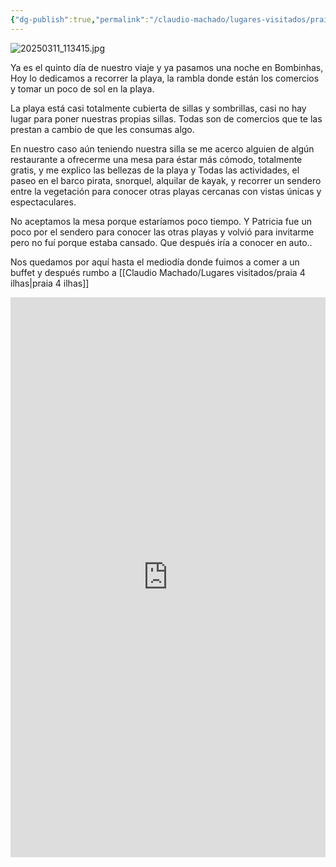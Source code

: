 ```yaml
---
{"dg-publish":true,"permalink":"/claudio-machado/lugares-visitados/praia-bombinhas/"}
---
```


![20250311_113415.jpg](/img/user/Personal/Im%C3%A1genes/20250311_113415.jpg)  

Ya es el quinto día de nuestro viaje y ya pasamos una noche en Bombinhas,
Hoy lo dedicamos a recorrer la playa, la rambla donde están los comercios y tomar un poco de sol en la playa.

La playa está casi totalmente cubierta de sillas y sombrillas, casi no hay lugar para poner nuestras propias sillas. Todas son de comercios que te las prestan a cambio de que les consumas algo.

En nuestro caso aún teniendo nuestra silla se me acerco alguien de algún restaurante a ofrecerme una mesa para éstar más cómodo, totalmente gratis, y me explico las bellezas de la playa y Todas las actividades, el paseo en el barco pirata, snorquel, alquilar de kayak, y recorrer un sendero entre la vegetación para conocer otras playas cercanas con vistas únicas y espectaculares. 

No aceptamos la mesa porque estaríamos poco tiempo. Y Patricia fue un poco por el sendero para conocer las otras playas y volvió para invitarme pero no fuí porque estaba cansado. Que después iría a conocer en auto..

Nos quedamos por aquí hasta el mediodía donde fuimos a comer a un buffet y después rumbo a [[Claudio Machado/Lugares visitados/praia 4 ilhas\|praia 4 ilhas]] 

<div style="position: relative; width: 100%; padding-bottom: 177.78%; height: 0; overflow: hidden;">
  <iframe 
    style="position: absolute; top: 0; left: 0; width: 100%; height: 100%;" 
    src="https://youtube.com/embed/870N6m8-a7I" 
    frameborder="0" allowfullscreen>
  </iframe>
</div>

